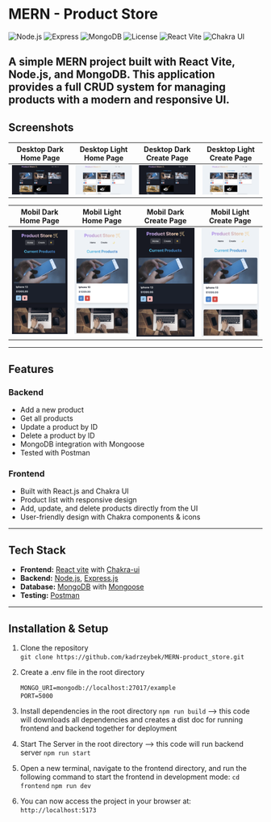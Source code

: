 # MERN - Product Store

![Node.js](https://img.shields.io/badge/Node.js-18.x-green?logo=node.js)
![Express](https://img.shields.io/badge/Express.js-4.x-lightgrey?logo=express)
![MongoDB](https://img.shields.io/badge/MongoDB-6.x-darkgreen?logo=mongodb)
![License](https://img.shields.io/badge/License-MIT-blue)
![React Vite](https://img.shields.io/badge/Vite-5.x-646CFF?logo=vite&logoColor=white)
![Chakra UI](https://img.shields.io/badge/Chakra%20UI-2.x-319795?logo=chakraui&logoColor=white)


A simple MERN project built with **React Vite**, **Node.js**, and **MongoDB**.
This application provides a full CRUD system for managing products with a modern and responsive UI.
---
## Screenshots
|  Desktop Dark Home Page |  Desktop Light Home Page | Desktop Dark Create Page | Desktop Light Create Page |
|-------------------|-------------------|-------------------|-------------------|
| ![homePage_desktop_dark](./screenShots/homePage_desktop_dark.png) |![homePage_desktop_light](./screenShots/homePage_desktop_light.png) |![createPage_desktop_dark](./screenShots/homePage_desktop_dark.png) |![creatPage_desktop_light](./screenShots/homePage_desktop_light.png) |

|  Mobil Dark Home Page |  Mobil Light Home Page | Mobil Dark Create Page | Mobil Light Create Page |
|-------------------|-------------------|-------------------|-------------------|
| ![homePage_mobil_dark](./screenShots/homePage_mobil_dark.png) |![homePage_mobil_light](./screenShots/homePage_mobil_light.png) |![createPage_mobil_dark](./screenShots/homePage_mobil_dark.png) |![creatPage_mobil_light](./screenShots/homePage_mobil_light.png) |

---
## Features
### Backend
- Add a new product  
- Get all products 
- Update a product by ID  
- Delete a product by ID  
- MongoDB integration with Mongoose  
- Tested with Postman  

### Frontend
- Built with React.js and Chakra UI
- Product list with responsive design
- Add, update, and delete products directly from the UI
- User-friendly design with Chakra components & icons
---

## Tech Stack
- **Frontend:** [React vite](https://vite.dev/) with [Chakra-ui](https://chakra-ui.com/)
- **Backend:** [Node.js](https://nodejs.org/), [Express.js](https://expressjs.com/)  
- **Database:** [MongoDB](https://www.mongodb.com/) with [Mongoose](https://mongoosejs.com/)  
- **Testing:** [Postman](https://www.postman.com/)  
---

## Installation & Setup

1. Clone the repository  
    `git clone https://github.com/kadrzeybek/MERN-product_store.git`

2. Create a .env file in the root directory
    ```
    MONGO_URI=mongodb://localhost:27017/example
    PORT=5000
    ```
    
3. Install dependencies in the root directory
    `npm run build` --> this code will downloads all dependencies and creates a dist doc for running frontend and backend together for deployment
   
4. Start The Server in the root directory --> this code will run backend server
    `npm run start`

5. Open a new terminal, navigate to the frontend directory, and run the following command to start the frontend in development mode:
    `cd frontend`
    `npm run dev`

6. You can now access the project in your browser at:
     `http://localhost:5173`